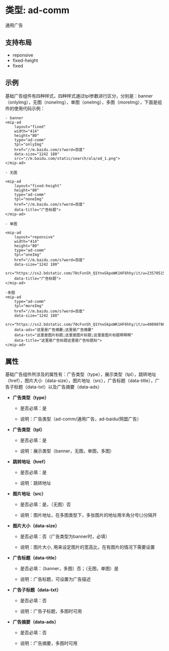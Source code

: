 # 类型: ad-comm 

通用广告

## 支持布局

- reponsive
- fixed-height
- fixed

## 示例

基础广告组件有四种样式，四种样式通过tpl参数进行区分，分别是：banner（onlyImg），无图（noneImg），单图（oneImg），多图（moreImg），下面是组件的使用代码示例：

```
- banner
<mip-ad
    layout="fixed"
    width="414"
    height="80" 
    type="ad-comm"
    tpl="onlyImg" 
    href="//m.baidu.com/s?word=百度" 
    data-size="1242 180" 
    src="//m.baidu.com/static/search/ala/ad_1.png">
</mip-ad>

- 无图

<mip-ad
    layout="fixed-height"
    height="80" 
    type="ad-comm"
    tpl="noneImg" 
    href="//m.baidu.com/s?word=百度" 
    data-title="广告标题">
</mip-ad>

- 单图

<mip-ad
    layout="reponsive"
    width="414"
    height="80" 
    type="ad-comm"
    tpl="oneImg" 
    href="//m.baidu.com/s?word=百度" 
    data-size="1242 180" 
    src="https://ss2.bdstatic.com/70cFvnSh_Q1YnxGkpoWK1HF6hhy/it/u=2357051511,2286288825&fm=11&gp=0.jpg" 
    data-title="广告标题">
</mip-ad>

-多图
<mip-ad 
    type="ad-comm"
    tpl="moreImg" 
    href="//m.baidu.com/s?word=百度" 
    data-size="1242 180" 
    src="https://ss2.bdstatic.com/70cFvnSh_Q1YnxGkpoWK1HF6hhy/it/u=4009078664,3186400936&fm=111&gp=0.jpg;https://ss2.bdstatic.com/70cFvnSh_Q1YnxGkpoWK1HF6hhy/it/u=521986262,2379149184&fm=21&gp=0.jpg;https://ss1.bdstatic.com/70cFuXSh_Q1YnxGkpoWK1HF6hhy/it/u=195400779,4163278668&fm=21&gp=0.jpg" 
    data-ads="这里是广告摘要;这里是广告摘要" 
    data-txt="这里是图片标题;这里是图片标题;这里是图片标题啊啊啊"
    data-title="这里是广告标题这里是广告标题标">
</mip-ad>
```

## 属性

基础广告组件所涉及的属性有：广告类型（type），展示类型（tpl），跳转地址（href），图片大小（data-size），图片地址（src），广告标题（data-title），广告子标题（data-txt）以及广告摘要（data-ads）

- **广告类型（type）**
    
    - 是否必填：是

    - 说明：广告类型（ad-comm/通用广告，ad-baidu/网盟广告）

- **广告类型（tpl）**
    
    - 是否必填：是

    - 说明：展示类型（banner，无图，单图，多图）

- **跳转地址（href）**

    - 是否必填：是

    - 说明：跳转地址

- **图片地址（src）**

    - 是否必填：是，（无图）否

    - 说明：图片地址，在多图类型下，多张图片的地址用半角分号(;)分隔开

- **图片大小（data-size）**

    - 是否必填：否（广告类型为banner时，必填）

    - 说明：图片大小, 用来设定图片的宽高比，在有图片的情况下需要设置

- **广告标题（data-title）**

    - 是否必填：（banner，多图）否；（无图，单图）是

    - 说明：广告标题，可设置为广告描述

- **广告子标题（data-txt）**
    
    - 是否必填：否

    - 说明：广告子标题，多图时可用

- **广告摘要（data-ads）**

    - 是否必填：否

    - 说明：广告摘要，多图时可用

